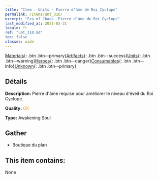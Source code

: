 ```yaml
---
title: "Item - Units - Pierre d'âme de Roi Cyclope"
permalink: /Items/unt_310/
excerpt: "Era of Chaos  Pierre d'âme de Roi Cyclope"
last_modified_at: 2021-03-31
locale: fr
ref: "unt_310.md"
toc: false
classes: wide
---
```

 [Materials](/fr/Items/){: .btn .btn--primary}[Artifacts](/fr/Items/Artifacts/){: .btn .btn--success}[Units](/fr/Items/Units/){: .btn .btn--warning}[Heroes](/fr/Items/Heroes/){: .btn .btn--danger}[Consumables](/fr/Items/Consumables/){: .btn .btn--info}[Unknown](/fr/Items/Unknown/){: .btn .btn--primary}

## Détails
 **Description:** Pierre d'âme requise pour améliorer le niveau d'éveil du Roi Cyclope.

 **Quality:** <span style="color: #FF8C00">OK</span>

 **Type:** Awakening Soul

## Gather

*    Boutique du plan 

## This item contains:

  None

